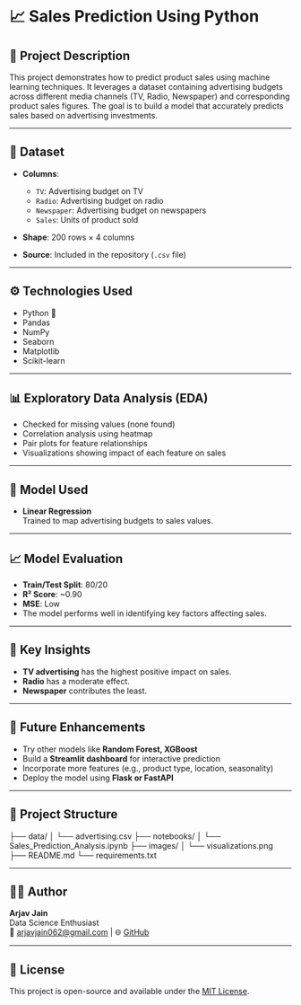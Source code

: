 # 📈 Sales Prediction Using Python

## 📝 Project Description

This project demonstrates how to predict product sales using machine learning techniques. It leverages a dataset containing advertising budgets across different media channels (TV, Radio, Newspaper) and corresponding product sales figures. The goal is to build a model that accurately predicts sales based on advertising investments.

---

## 📂 Dataset

- **Columns**:
  - `TV`: Advertising budget on TV
  - `Radio`: Advertising budget on radio
  - `Newspaper`: Advertising budget on newspapers
  - `Sales`: Units of product sold

- **Shape**: 200 rows × 4 columns  
- **Source**: Included in the repository (`.csv` file)

---

## ⚙️ Technologies Used

- Python 🐍
- Pandas
- NumPy
- Seaborn
- Matplotlib
- Scikit-learn

---

## 📊 Exploratory Data Analysis (EDA)

- Checked for missing values (none found)
- Correlation analysis using heatmap
- Pair plots for feature relationships
- Visualizations showing impact of each feature on sales

---

## 🤖 Model Used

- **Linear Regression**  
  Trained to map advertising budgets to sales values.

---

## 📈 Model Evaluation

- **Train/Test Split**: 80/20
- **R² Score**: ~0.90
- **MSE**: Low
- The model performs well in identifying key factors affecting sales.

---

## 📌 Key Insights

- **TV advertising** has the highest positive impact on sales.
- **Radio** has a moderate effect.
- **Newspaper** contributes the least.

---

## 🚀 Future Enhancements

- Try other models like **Random Forest, XGBoost**
- Build a **Streamlit dashboard** for interactive prediction
- Incorporate more features (e.g., product type, location, seasonality)
- Deploy the model using **Flask or FastAPI**

---

## 📁 Project Structure

├── data/
│ └── advertising.csv
├── notebooks/
│ └── Sales_Prediction_Analysis.ipynb
├── images/
│ └── visualizations.png
├── README.md
└── requirements.txt




---

## 👨‍💻 Author

**Arjav Jain**  
Data Science Enthusiast  
📧 arjavjain062@gmail.com | 🌐 [GitHub](https://github.com/arjav527)

---

## 📌 License

This project is open-source and available under the [MIT License](LICENSE).
